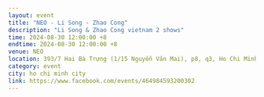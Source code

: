 ```yaml
---
layout: event
title: "NEO - Li Song - Zhao Cong"
description: "Li Song & Zhao Cong vietnam 2 shows"
time: 2024-08-30 12:00:00 +8
endtime: 2024-08-30 12:00:00 +8
venue: NEO
location: 393/7 Hai Bà Trưng (1/15 Nguyễn Văn Mai), p8, q3, Ho Chi Minh City, Vietnam 700000
category: event
city: ho chi minh city
link: https://www.facebook.com/events/464984593200302
---
```

